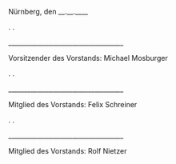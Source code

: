 




Nürnberg, den \_\_.\_\_.\_\_\_\_  

.
.

  

\_\_\_\_\_\_\_\_\_\_\_\_\_\_\_\_\_\_\_\_\_\_\_\_\_\_\_\_\_\_\_\_\_\_\_\_

Vorsitzender des Vorstands: Michael Mosburger  

.
.
    

\_\_\_\_\_\_\_\_\_\_\_\_\_\_\_\_\_\_\_\_\_\_\_\_\_\_\_\_\_\_\_\_\_\_\_\_

Mitglied des Vorstands: Felix Schreiner  

.
.
      

\_\_\_\_\_\_\_\_\_\_\_\_\_\_\_\_\_\_\_\_\_\_\_\_\_\_\_\_\_\_\_\_\_\_\_\_

Mitglied des Vorstands: Rolf Nietzer


